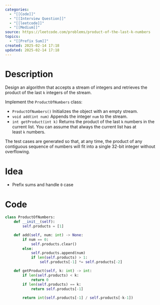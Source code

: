 ```yaml
---
categories:
  - "[[Code]]"
  - "[[Interview Question]]"
  - "[[leetcode]]"
  - "[[Medium]]"
source: https://leetcode.com/problems/product-of-the-last-k-numbers
topics:
  - "[[Prefix Sum]]"
created: 2025-02-14 17:18
updated: 2025-02-14 17:18
---
```

# Description
Design an algorithm that accepts a stream of integers and retrieves the product of the last `k` integers of the stream.

Implement the `ProductOfNumbers` class:

- `ProductOfNumbers()` Initializes the object with an empty stream.
- `void add(int num)` Appends the integer `num` to the stream.
- `int getProduct(int k)` Returns the product of the last `k` numbers in the current list. You can assume that always the current list has at least `k` numbers.

The test cases are generated so that, at any time, the product of any contiguous sequence of numbers will fit into a single 32-bit integer without overflowing.

# Idea 
- Prefix sums and handle `0` case

# Code
```python
class ProductOfNumbers:
    def __init__(self):
        self.products = [1]

    def add(self, num: int) -> None:
        if num == 0:
            self.products.clear()
        else:
            self.products.append(num)
            if len(self.products) > 1:
                self.products[-1] *= self.products[-2]

    def getProduct(self, k: int) -> int:
        if len(self.products) < k:
            return 0
        if len(self.products) == k:
            return self.products[-1]
        
        return int(self.products[-1] / self.products[-k-1])
```